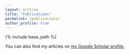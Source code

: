 ```yaml
---
layout: archive
title: "Publications"
permalink: /publications/
author_profile: true
---
```

{% include base_path %}

You can also find my articles on <u><a href="{{https://scholar.google.com/citations?user=DSYW9cUAAAAJ&hl=zh-CN}}">my Google Scholar profile</a>.</u>

<!-- {% if author.googlescholar %}
  You can also find my articles on <u><a href="{{author.googlescholar}}">my Google Scholar profile</a>.</u>
{% endif %}
 -->

<!-- {% for post in site.publications reversed %}
  {% include archive-single.html %}
{% endfor %} -->
